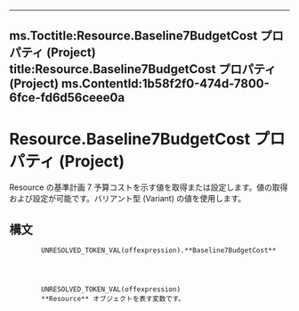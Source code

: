 

---
ms.Toctitle:Resource.Baseline7BudgetCost プロパティ (Project)
title:Resource.Baseline7BudgetCost プロパティ (Project)
ms.ContentId:1b58f2f0-474d-7800-6fce-fd6d56ceee0a
---
# Resource.Baseline7BudgetCost プロパティ (Project)




Resource の基準計画 7 予算コストを示す値を取得または設定します。値の取得および設定が可能です。バリアント型 (Variant) の値を使用します。

## 構文

            UNRESOLVED_TOKEN_VAL(offexpression).**Baseline7BudgetCost**




            UNRESOLVED_TOKEN_VAL(offexpression)
            **Resource** オブジェクトを表す変数です。





